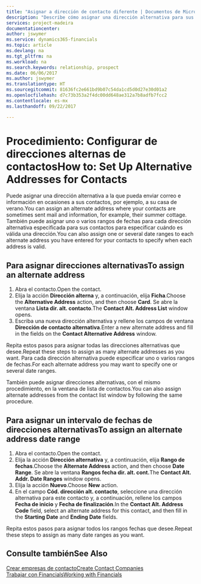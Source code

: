```yaml
---
title: "Asignar a dirección de contacto diferente | Documentos de Microsoft"
description: "Describe cómo asignar una dirección alternativa para sus contactos o clientes potenciales, a la que a veces se envía información."
services: project-madeira
documentationcenter: 
author: jswymer
ms.service: dynamics365-financials
ms.topic: article
ms.devlang: na
ms.tgt_pltfrm: na
ms.workload: na
ms.search.keywords: relationship, prospect
ms.date: 06/06/2017
ms.author: jswymer
ms.translationtype: HT
ms.sourcegitcommit: 81636fc2e661bd9b07c54da1cd5d0d27e30d01a2
ms.openlocfilehash: d7c73b353a2f4dc00dd648ae312a7b8adfb7fcc2
ms.contentlocale: es-mx
ms.lasthandoff: 09/22/2017

---
```

# <a name="how-to-set-up-alternative-addresses-for-contacts"></a><span data-ttu-id="00744-103">Procedimiento: Configurar de direcciones alternas de contactos</span><span class="sxs-lookup"><span data-stu-id="00744-103">How to: Set Up Alternative Addresses for Contacts</span></span>
<span data-ttu-id="00744-104">Puede asignar una dirección alternativa a la que pueda enviar correo e información en ocasiones a sus contactos, por ejemplo, a su casa de verano.</span><span class="sxs-lookup"><span data-stu-id="00744-104">You can assign an alternate address where your contacts are sometimes sent mail and information, for example, their summer cottage.</span></span> <span data-ttu-id="00744-105">También puede asignar uno o varios rangos de fechas para cada dirección alternativa especificada para sus contactos para especificar cuándo es válida una dirección.</span><span class="sxs-lookup"><span data-stu-id="00744-105">You can also assign one or several date ranges to each alternate address you have entered for your contacts to specify when each address is valid.</span></span>

## <a name="to-assign-an-alternate-address"></a><span data-ttu-id="00744-106">Para asignar direcciones alternativas</span><span class="sxs-lookup"><span data-stu-id="00744-106">To assign an alternate address</span></span>
1. <span data-ttu-id="00744-107">Abra el contacto.</span><span class="sxs-lookup"><span data-stu-id="00744-107">Open the contact.</span></span>
2. <span data-ttu-id="00744-108">Elija la acción **Dirección alterna** y, a continuación, elija **Ficha**.</span><span class="sxs-lookup"><span data-stu-id="00744-108">Choose the **Alternative Address** action, and then choose **Card**.</span></span> <span data-ttu-id="00744-109">Se abre la ventana **Lista dir. alt. contacto**.</span><span class="sxs-lookup"><span data-stu-id="00744-109">The **Contact Alt. Address List** window opens.</span></span>
3. <span data-ttu-id="00744-110">Escriba una nueva dirección alternativa y rellene los campos de ventana **Dirección de contacto alternativa**.</span><span class="sxs-lookup"><span data-stu-id="00744-110">Enter a new alternate address and fill in the fields on the **Contact Alternative Address** window.</span></span>

<span data-ttu-id="00744-111">Repita estos pasos para asignar todas las direcciones alternativas que desee.</span><span class="sxs-lookup"><span data-stu-id="00744-111">Repeat these steps to assign as many alternate addresses as you want.</span></span> <span data-ttu-id="00744-112">Para cada dirección alternativa puede especificar uno o varios rangos de fechas.</span><span class="sxs-lookup"><span data-stu-id="00744-112">For each alternate address you may want to specify one or several date ranges.</span></span>

<span data-ttu-id="00744-113">También puede asignar direcciones alternativas, con el mismo procedimiento, en la ventana de lista de contactos.</span><span class="sxs-lookup"><span data-stu-id="00744-113">You can also assign alternate addresses from the contact list window by following the same procedure.</span></span>

## <a name="to-assign-an-alternate-address-date-range"></a><span data-ttu-id="00744-114">Para asignar un intervalo de fechas de direcciones alternativas</span><span class="sxs-lookup"><span data-stu-id="00744-114">To assign an alternate address date range</span></span>
1. <span data-ttu-id="00744-115">Abra el contacto.</span><span class="sxs-lookup"><span data-stu-id="00744-115">Open the contact.</span></span>
2. <span data-ttu-id="00744-116">Elija la acción **Dirección alternativa** y, a continuación, elija **Rango de fechas**.</span><span class="sxs-lookup"><span data-stu-id="00744-116">Choose the **Alternate Address** action, and then choose **Date Range**.</span></span> <span data-ttu-id="00744-117">Se abre la ventana **Rangos fecha dir. alt. cont.**</span><span class="sxs-lookup"><span data-stu-id="00744-117">The **Contact Alt. Addr. Date Ranges** window opens.</span></span>
3. <span data-ttu-id="00744-118">Elija la acción **Nuevo**.</span><span class="sxs-lookup"><span data-stu-id="00744-118">Choose **New** action.</span></span>
4. <span data-ttu-id="00744-119">En el campo **Cód. dirección alt. contacto**, seleccione una dirección alternativa para este contacto y, a continuación, rellene los campos **Fecha de inicio** y **Fecha de finalización**.</span><span class="sxs-lookup"><span data-stu-id="00744-119">In the **Contact Alt. Address Code** field, select an alternate address for this contact, and then fill in the **Starting Date** and **Ending Date** fields.</span></span>

<span data-ttu-id="00744-120">Repita estos pasos para asignar todos los rangos fechas que desee.</span><span class="sxs-lookup"><span data-stu-id="00744-120">Repeat these steps to assign as many date ranges as you want.</span></span>

## <a name="see-also"></a><span data-ttu-id="00744-121">Consulte también</span><span class="sxs-lookup"><span data-stu-id="00744-121">See Also</span></span>
[<span data-ttu-id="00744-122">Crear empresas de contacto</span><span class="sxs-lookup"><span data-stu-id="00744-122">Create Contact Companies</span></span>](marketing-create-contact-companies.md)  
[<span data-ttu-id="00744-123">Trabajar con Financials</span><span class="sxs-lookup"><span data-stu-id="00744-123">Working with Financials</span></span>](ui-work-product.md)

